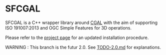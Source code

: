 SFCGAL
======

SFCGAL is a C++ wrapper library around [CGAL](http://www.cgal.org) with the aim of supporting ISO 191007:2013 and OGC Simple Features for 3D operations.

Please refer to the <a href="http://oslandia.github.io/SFCGAL">project page</a> for an updated installation procedure.

WARNING : This branch is the futur 2.0. See [TODO-2.0.md](TODO-2.0.md) for explanations.

